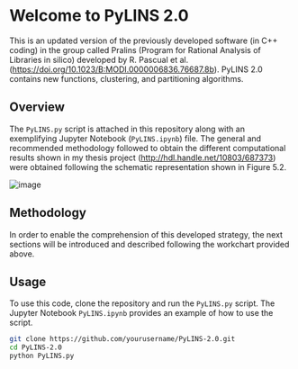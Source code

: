 # Welcome to PyLINS 2.0

This is an updated version of the previously developed software (in C++ coding) in the group called Pralins (Program for Rational Analysis of Libraries in silico) developed by R. Pascual et al. (https://doi.org/10.1023/B:MODI.0000006836.76687.8b). PyLINS 2.0 contains new functions, clustering, and partitioning algorithms.

## Overview

The `PyLINS.py` script is attached in this repository along with an exemplifying Jupyter Notebook (`PyLINS.ipynb`) file. The general and recommended methodology followed to obtain the different computational results shown in my thesis project (http://hdl.handle.net/10803/687373) were obtained following the schematic representation shown in Figure 5.2.

![image](https://github.com/user-attachments/assets/39955445-c7b0-449a-b2d9-c08e12f9b023)

## Methodology

In order to enable the comprehension of this developed strategy, the next sections will be introduced and described following the workchart provided above.

## Usage

To use this code, clone the repository and run the `PyLINS.py` script. The Jupyter Notebook `PyLINS.ipynb` provides an example of how to use the script.

```bash
git clone https://github.com/yourusername/PyLINS-2.0.git
cd PyLINS-2.0
python PyLINS.py

